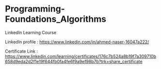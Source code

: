 # Programming-Foundations_Algorithms
LinkedIn Learning Course

LinkedIn profile : https://www.linkedin.com/in/ahmed-naser-16047a222/

Certificate Link : https://www.linkedin.com/learning/certificates/176c7b524a8b19f7a309710b658d9eda2d2f1e19f644fb0fa4fe6f9a9ef98b7b?trk=share_certificate